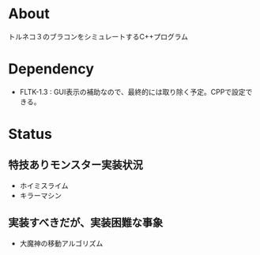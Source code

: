 # About
トルネコ３のブラコンをシミュレートするC++プログラム

# Dependency
- FLTK-1.3 : GUI表示の補助なので、最終的には取り除く予定。CPPで設定できる。

# Status
## 特技ありモンスター実装状況
- ホイミスライム
- キラーマシン
## 実装すべきだが、実装困難な事象
- 大魔神の移動アルゴリズム

